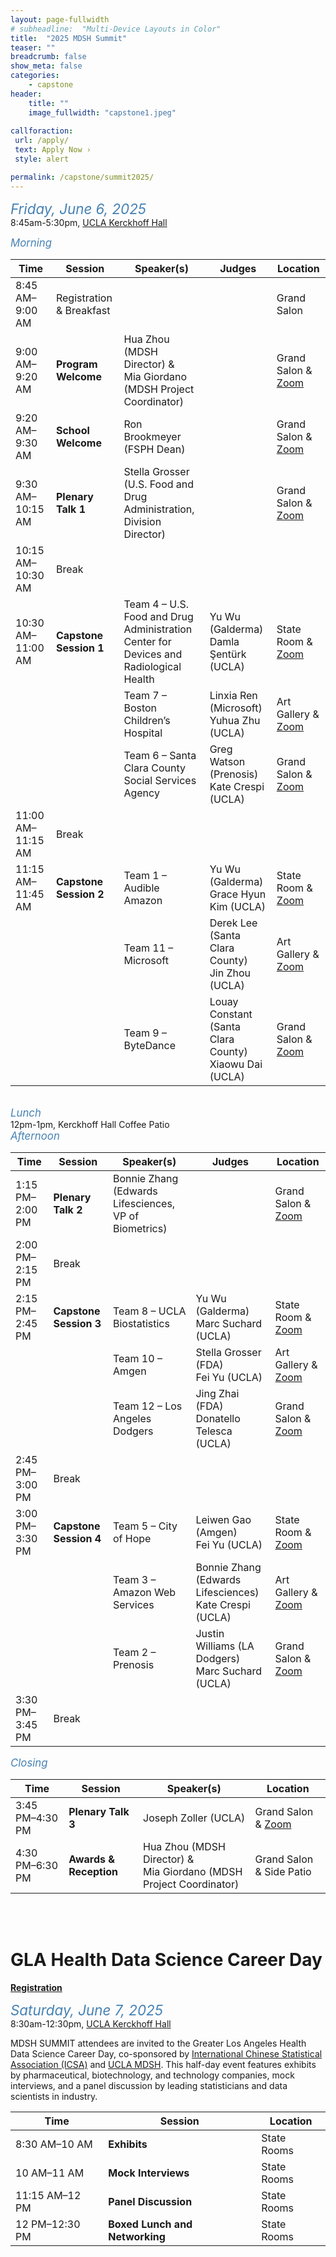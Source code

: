 ```yaml
---
layout: page-fullwidth
# subheadline:  "Multi-Device Layouts in Color"
title:  "2025 MDSH Summit"
teaser: ""
breadcrumb: false
show_meta: false
categories:
    - capstone
header:
    title: ""
    image_fullwidth: "capstone1.jpeg"
    
callforaction:
 url: /apply/
 text: Apply Now ›
 style: alert

permalink: /capstone/summit2025/
---
```


<span style="color:steelblue; font-size:160%; font-style:italic;">Friday, June 6, 2025</span>
<br> 8:45am-5:30pm, [UCLA Kerckhoff Hall](https://maps.app.goo.gl/QUWv6KmkV8N5xznU6)

<span style="color:steelblue; font-size:120%; font-style:italic;">Morning</span>

| Time | Session | Speaker(s) | Judges | Location |
|--------------|--------------|-------------------|--------------|--------------|
| 8:45 AM–9:00 AM | Registration & Breakfast |  |  | Grand Salon |
| 9:00 AM–9:20 AM | **Program Welcome** | Hua Zhou (MDSH Director) & <br>Mia Giordano (MDSH Project Coordinator) |  | Grand Salon & [Zoom](https://ucla.zoom.us/j/93694106119) |
| 9:20 AM–9:30 AM | **School Welcome** | Ron Brookmeyer (FSPH Dean) |  | Grand Salon & [Zoom](https://ucla.zoom.us/j/93694106119) |
| 9:30 AM–10:15 AM | **Plenary Talk 1** | Stella Grosser (U.S. Food and Drug <br>Administration, Division Director) |  | Grand Salon & [Zoom](https://ucla.zoom.us/j/93694106119) |
| 10:15 AM–10:30 AM | Break |  |  |  |
| 10:30 AM–11:00 AM | **Capstone Session 1** | Team 4 – U.S. Food and Drug Administration <br>Center for Devices and Radiological Health | Yu Wu (Galderma)<br>Damla Şentürk (UCLA) | State Room & [Zoom](https://ucla.zoom.us/j/96685378056) |
|  |  | Team 7 – Boston Children’s Hospital | Linxia Ren (Microsoft)<br>Yuhua Zhu (UCLA) | Art Gallery & [Zoom](https://ucla.zoom.us/j/93590027037) |
|  |  | Team 6 – Santa Clara County Social Services Agency | Greg Watson (Prenosis)<br>Kate Crespi (UCLA) | Grand Salon & [Zoom](https://ucla.zoom.us/j/93694106119) |
| 11:00 AM–11:15 AM | Break |  |  |  |
| 11:15 AM–11:45 AM | **Capstone Session 2** | Team 1 – Audible Amazon | Yu Wu (Galderma)<br>Grace Hyun Kim (UCLA) | State Room & [Zoom](https://ucla.zoom.us/j/96685378056) |
|  |  | Team 11 – Microsoft | Derek Lee (Santa Clara County)<br>Jin Zhou (UCLA) | Art Gallery & [Zoom](https://ucla.zoom.us/j/93590027037) |
|  |  | Team 9 – ByteDance | Louay Constant (Santa Clara County)<br>Xiaowu Dai (UCLA) | Grand Salon & [Zoom](https://ucla.zoom.us/j/93694106119) |

<br>
<span style="color:steelblue; font-size:120%; font-style:italic;">Lunch</span>
<br> 12pm-1pm, Kerckhoff Hall Coffee Patio

<br>
<span style="color:steelblue; font-size:120%; font-style:italic;">Afternoon</span>

| Time | Session | Speaker(s) | Judges | Location |
|--------------|--------------|------------------|--------------|--------------|
| 1:15 PM–2:00 PM | **Plenary Talk 2** | Bonnie Zhang (Edwards Lifesciences, VP of Biometrics) |  | Grand Salon & [Zoom](https://ucla.zoom.us/j/93694106119) |
| 2:00 PM–2:15 PM | Break |  |  |  |
| 2:15 PM–2:45 PM | **Capstone Session 3** | Team 8 – UCLA Biostatistics | Yu Wu (Galderma)<br>Marc Suchard (UCLA) | State Room & [Zoom](https://ucla.zoom.us/j/96685378056) |
|  |  | Team 10 – Amgen | Stella Grosser (FDA)<br>Fei Yu (UCLA) | Art Gallery & [Zoom](https://ucla.zoom.us/j/93590027037) |
|  |  | Team 12 – Los Angeles Dodgers | Jing Zhai (FDA)<br>Donatello Telesca (UCLA) | Grand Salon & [Zoom](https://ucla.zoom.us/j/93694106119) |
| 2:45 PM–3:00 PM | Break |  |  |  |
| 3:00 PM–3:30 PM | **Capstone Session 4** | Team 5 – City of Hope | Leiwen Gao (Amgen)<br>Fei Yu (UCLA) | State Room & [Zoom](https://ucla.zoom.us/j/96685378056) |
|  |  | Team 3 – Amazon Web Services | Bonnie Zhang (Edwards Lifesciences)<br>Kate Crespi (UCLA) | Art Gallery & [Zoom](https://ucla.zoom.us/j/93590027037) |
|  |  | Team 2 – Prenosis | Justin Williams (LA Dodgers)<br>Marc Suchard (UCLA) | Grand Salon & [Zoom](https://ucla.zoom.us/j/93694106119) |
| 3:30 PM–3:45 PM | Break |  |  |  |

<span style="color:steelblue; font-size:120%; font-style:italic;">Closing</span>

| Time | Session | Speaker(s) | Location |
|-----------------|-----------------|----------------------|-----------------|
| 3:45 PM–4:30 PM | **Plenary Talk 3** | Joseph Zoller (UCLA) | Grand Salon & [Zoom](https://ucla.zoom.us/j/93694106119) |
| 4:30 PM–6:30 PM | **Awards & Reception** | Hua Zhou (MDSH Director) & <br>Mia Giordano (MDSH Project Coordinator) | Grand Salon & Side Patio |

<br>
<br>

# GLA Health Data Science Career Day

[**Registration**](https://uclahs.az1.qualtrics.com/jfe/form/SV_4TtgAvrmSwkMHaK)

<span style="color:steelblue; font-size:160%; font-style:italic;">Saturday, June 7, 2025</span>
<br> 8:30am-12:30pm, [UCLA Kerckhoff Hall](https://maps.app.goo.gl/QUWv6KmkV8N5xznU6)

MDSH SUMMIT attendees are invited to the Greater Los Angeles Health Data Science Career Day, co-sponsored by [International Chinese Statistical Association (ICSA)](https://www.icsa.org/) and [UCLA MDSH](https://mdsh.ucla.edu/). This half-day event features exhibits by pharmaceutical, biotechnology, and technology companies, mock interviews, and a panel discussion by leading statisticians and data scientists in industry.

| Time             | Session                        | Location    |
|------------------|--------------------------------|-------------|
| 8:30 AM–10 AM  | **Exhibits**                   | State Rooms |
| 10 AM–11 AM    | **Mock Interviews**            | State Rooms |
| 11:15 AM–12 PM | **Panel Discussion**           | State Rooms |
| 12 PM–12:30 PM | **Boxed Lunch and Networking** | State Rooms |
